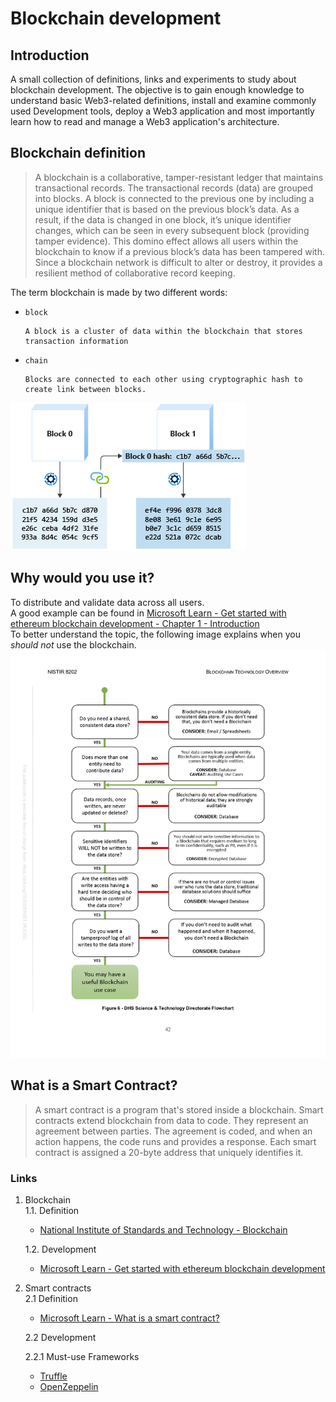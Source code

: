 # Blockchain development

## Introduction

A small collection of definitions, links and experiments to study about blockchain development. The objective is to gain enough knowledge to understand basic Web3-related definitions, install and examine commonly used Development tools, deploy a Web3 application and most importantly learn how to read and manage a Web3 application's architecture. 

## Blockchain definition  

> A blockchain is a collaborative, tamper-resistant ledger that maintains transactional records. The transactional records (data) are grouped into blocks. A block is connected to the previous one by including a unique identifier that is based on the previous block’s data. As a result, if the data is changed in one block, it’s unique identifier changes, which can be seen in every subsequent block (providing tamper evidence). This domino effect allows all users within the blockchain to know if a previous block’s data has been tampered with. Since a blockchain network is difficult to alter or destroy, it provides a resilient method of collaborative record keeping.  

The term blockchain is made by two different words:  
 - `block`  
    ```
    A block is a cluster of data within the blockchain that stores transaction information
    ```
 - `chain`
    ```
    Blocks are connected to each other using cryptographic hash to create link between blocks. 
    ```
  
![linked hash](./images/linked-hash.png)
  
## Why would you use it?
To distribute and validate data across all users.  
A good example can be found in [Microsoft Learn - Get started with ethereum blockchain development - Chapter 1 - Introduction](https://docs.microsoft.com/en-us/learn/modules/intro-to-blockchain/1-introduction)  
To better understand the topic, the following image explains when you *should not* use the blockchain.  
![do i need blockchain](./images/do-i-need-blockchain.png)

## What is a Smart Contract?  

> A smart contract is a program that's stored inside a blockchain. Smart contracts extend blockchain from data to code. They represent an agreement between parties. The agreement is coded, and when an action happens, the code runs and provides a response. Each smart contract is assigned a 20-byte address that uniquely identifies it.

### Links  
  
1. Blockchain  
   1.1. Definition
      - [National Institute of Standards and Technology - Blockchain](https://www.nist.gov/blockchain)  
  
   1.2. Development  
      - [Microsoft Learn - Get started with ethereum blockchain development](https://docs.microsoft.com/en-us/learn/paths/ethereum-blockchain-development/)  
  
2. Smart contracts  
   2.1 Definition 
    - [Microsoft Learn - What is a smart contract?](https://docs.microsoft.com/en-gb/learn/modules/blockchain-solidity-ethereum-smart-contracts/2-smart-contracts)  

   2.2 Development  

   2.2.1 Must-use Frameworks  
   - [Truffle](https://trufflesuite.com/)
   - [OpenZeppelin](https://www.openzeppelin.com/)
